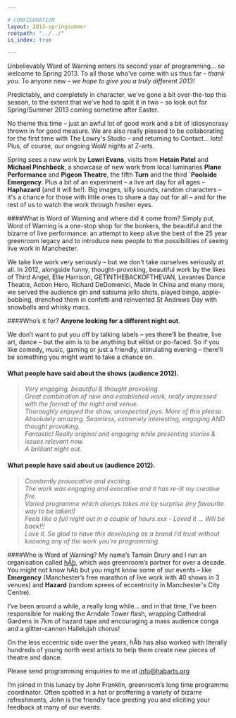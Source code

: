 ```yaml
---

# CONFIGURATION
layout: 2013-springsummer
rootpath: "../../"
is_index: true

---
```


Unbelievably Word of Warning enters its second year of programming... so welcome to Spring 2013. To all those who've come with us thus far – *thank you*. To anyone new – *we hope to give you a truly different 2013!*

Predictably, and completely in character, we've gone a bit over-the-top this season, to the extent that we've had to split it in two – so look out for Spring/Summer 2013 coming sometime after Easter.    

No theme this time – just an awful lot of good work and a bit of idiosyncrasy thrown in for good measure. We are also really pleased to be collaborating for the first time with The Lowry's Studio – and returning to Contact... lots! Plus, of course, our ongoing WoW nights at Z-arts.  

Spring sees a new work by **Lowri Evans**, visits from **Hetain Patel** and **Michael Pinchbeck**, a showcase of new work from local luminaries **Plane Performance** and **Pigeon Theatre**, the fifth **Turn** and the third **`Poolside Emergency**. Plus a bit of an experiment – a live art day for all ages – **Haphazard** (and it will be!). Big images, silly sounds, random characters – it's a chance for those with little ones to share a day out for all – and for the rest of us to watch the work through fresher eyes.   

####What is Word of Warning and where did it come from?
Simply put, Word of Warning is a one-stop shop for the bonkers, the beautiful and the bizarre of live performance: an attempt to keep alive the best of the 25 year greenroom legacy and to introduce new people to the possibilities of seeing live work in Manchester.

We take live work very seriously – but we don't take ourselves seriously at all. In 2012, alongside funny, thought-provoking, beautiful work by the likes of Third Angel, Ellie Harrison, GETINTHEBACKOFTHEVAN, Levantes Dance Theatre, Action Hero, Richard DeDomenici, Made In China and many more, we served the audience gin and satsuma jello shots, played bingo, apple-bobbing, drenched them in confetti and reinvented St Andrews Day with snowballs and whisky macs.

####Who’s it for?
**Anyone looking for a different night out**.    

We don’t want to put you off by talking labels – yes there’ll be theatre, live art, dance – but the aim is to be anything but elitist or po-faced. So if you like comedy, music, gaming or just a friendly, stimulating evening – there’ll be something you might want to take a chance on.    

#### What people have said about the shows (audience 2012).    
>*Very engaging, beautiful & thought provoking.*    
>*Great combination of new and established work, really impressed with the format of the night and venue.*   
>*Thoroughly enjoyed the show, unexpected joys. More of this please.*    
>*Absolutely amazing. Seamless, extremely interesting, engaging AND thought provoking.*    
>*Fantastic! Really original and engaging while presenting stories & issues relevant now.*   
>*A brilliant night out.*    
 
#### What people have said about us (audience 2012).    
>*Constantly provocative and exciting.*    
>*The work was engaging and evocative and it has re-lit my creative fire.*   
>*Varied programme which always takes me by surprise (my favourite way to be taken!)*    
>*Feels like a full night out in a couple of hours xxx - Loved it … Will be back!!!*   
>*Love it. So glad to have this developing as a brand I'd trust without knowing any of the work you're programming.*   

####Who is Word of Warning?
My name’s Tamsin Drury and I run an organisation called [hÅb](/hab/index.html), which was greenroom’s partner for over a decade. You might not know hÅb but you might know some of our events – like **Emergency** (Manchester’s free marathon of live work with 40 shows in 3 venues) and **Hazard** (random sprees of eccentricity in Manchester's City Centre).

I’ve been around a while, a really long while… and in that time, I’ve been responsible for making the Arndale Tower flash, wrapping Cathedral Gardens in 7km of hazard tape and encouraging a mass audience conga and a glitter-cannon Hallelujah chorus!    

On the less eccentric side over the years, hÅb has also worked with literally hundreds of young north west artists to help them create new pieces of theatre and dance.
          
Please send programming enquiries to me at info@habarts.org             

I’m joined in this lunacy by John Franklin, greenroom’s long time programme coordinator. Often spotted in a hat or proffering a variety of bizarre refreshments, John is the friendly face greeting you and eliciting your feedback at many of our events.    
